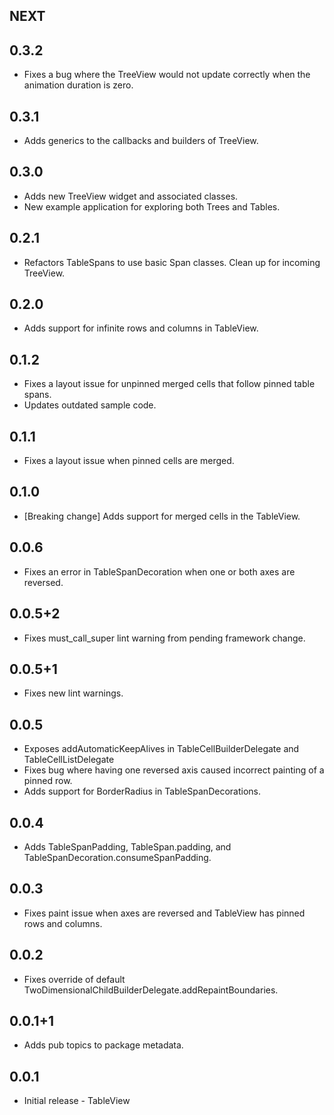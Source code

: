 ## NEXT

## 0.3.2

* Fixes a bug where the TreeView would not update correctly when the animation duration is zero.

## 0.3.1

* Adds generics to the callbacks and builders of TreeView.

## 0.3.0

* Adds new TreeView widget and associated classes.
* New example application for exploring both Trees and Tables.

## 0.2.1

* Refactors TableSpans to use basic Span classes. Clean up for incoming TreeView.

## 0.2.0

* Adds support for infinite rows and columns in TableView.

## 0.1.2

* Fixes a layout issue for unpinned merged cells that follow pinned table spans.
* Updates outdated sample code.

## 0.1.1

* Fixes a layout issue when pinned cells are merged.

## 0.1.0

* [Breaking change] Adds support for merged cells in the TableView.

## 0.0.6

* Fixes an error in TableSpanDecoration when one or both axes are reversed.

## 0.0.5+2

* Fixes must_call_super lint warning from pending framework change.

## 0.0.5+1

* Fixes new lint warnings.

## 0.0.5

* Exposes addAutomaticKeepAlives in TableCellBuilderDelegate and TableCellListDelegate
* Fixes bug where having one reversed axis caused incorrect painting of a pinned row.
* Adds support for BorderRadius in TableSpanDecorations.

## 0.0.4

* Adds TableSpanPadding, TableSpan.padding, and TableSpanDecoration.consumeSpanPadding.

## 0.0.3

* Fixes paint issue when axes are reversed and TableView has pinned rows and columns.

## 0.0.2

* Fixes override of default TwoDimensionalChildBuilderDelegate.addRepaintBoundaries.

## 0.0.1+1

* Adds pub topics to package metadata.

## 0.0.1

* Initial release - TableView
